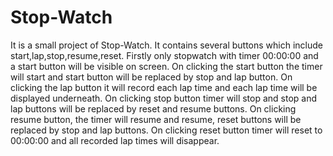 # Stop-Watch
It is a small project of Stop-Watch.
It contains several buttons which include start,lap,stop,resume,reset.
Firstly only stopwatch with timer 00:00:00 and a start button will be visible on screen.
On clicking the start button the timer will start and start button will be replaced by stop and lap button.
On clicking the lap button it will record each lap time and each lap time will be displayed underneath.
On clicking stop button timer will stop and stop and lap buttons will be replaced by reset and resume buttons.
On clicking resume button, the timer will resume and resume, reset buttons will be replaced by stop and lap buttons.
On clicking reset button timer will reset to 00:00:00 and all recorded lap times will disappear.
